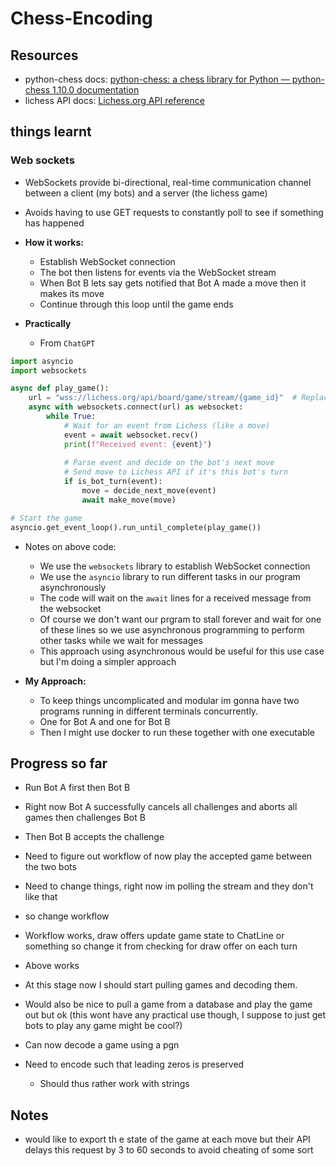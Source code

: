 # Chess-Encoding


## Resources

- python-chess docs: [python-chess: a chess library for Python — python-chess 1.10.0 documentation](https://python-chess.readthedocs.io/en/latest/)
- lichess API docs: [Lichess.org API reference](https://lichess.org/api#tag/Challenges/operation/challengeAccept)


## things learnt

### Web sockets

- WebSockets provide bi-directional, real-time communication channel between a client (my bots) and a server (the lichess game)
- Avoids having to use GET requests to constantly poll to see if something has happened
- **How it works:**
    - Establish WebSocket connection 
    - The bot then listens for events via the WebSocket stream
    - When Bot B lets say gets notified that Bot A made a move then it makes its move
    - Continue through this loop until the game ends

- **Practically**
    - From `ChatGPT`
```python
import asyncio
import websockets

async def play_game():
    url = "wss://lichess.org/api/board/game/stream/{game_id}"  # Replace with actual game stream URL
    async with websockets.connect(url) as websocket:
        while True:
            # Wait for an event from Lichess (like a move)
            event = await websocket.recv()
            print(f"Received event: {event}")
            
            # Parse event and decide on the bot's next move
            # Send move to Lichess API if it's this bot's turn
            if is_bot_turn(event):
                move = decide_next_move(event)
                await make_move(move)

# Start the game
asyncio.get_event_loop().run_until_complete(play_game())
```
- Notes on above code:
    - We use the `websockets` library to establish WebSocket connection
    - We use the `asyncio` library to run different tasks in our program asynchronously
    - The code will wait on the `await` lines for a received message from the websocket
    - Of course we don't want our prgram to stall forever and wait for one of these lines so we use asynchronous programming to perform other tasks while we wait for messages
    - This approach using asynchronous would be useful for this use case but I'm doing a simpler approach

- **My Approach:**
    - To keep things uncomplicated and modular im gonna have two programs running in different terminals concurrently. 
    - One for Bot A and one for Bot B
    - Then I might use docker to run these together with one executable


## Progress so far

- Run Bot A first then Bot B
- Right now Bot A successfully cancels all challenges and aborts all games then challenges Bot B
- Then Bot B accepts the challenge
- Need to figure out workflow of now play the accepted game between the two bots
- Need to change things, right now im polling the stream and they don't like that
- so change workflow
- Workflow works, draw offers update game state to ChatLine or something so change it from checking for draw offer on each turn

- Above works
- At this stage now I should start pulling games and decoding them. 
- Would also be nice to pull a game from a database and play the game out but ok (this wont have any practical use though, I suppose to just get bots to play any game might be cool?)
- Can now decode a game using a pgn
- Need to encode such that leading zeros is preserved
    - Should thus rather work with strings

## Notes

- would like to export th   e state of the game at each move but their API delays this request by 3 to 60 seconds to avoid cheating of some sort

